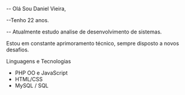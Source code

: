 -- Olá Sou  Daniel   Vieira, 

--Tenho 22 anos. 
   
-- Atualmente estudo analise de desenvolvimento de sistemas.

   Estou em constante aprimoramento técnico, sempre disposto a novos desafios.
   
   Linguagens e Tecnologias 
  - PHP OO e JavaScript
  - HTML/CSS
  - MySQL / SQL
